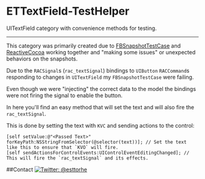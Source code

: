 ETTextField-TestHelper
======================

UITextField category with convenience methods for testing.

------------------
This category was primarily created due to [FBSnapshotTestCase](https://github.com/facebook/ios-snapshot-test-case) and [ReactiveCocoa](https://github.com/ReactiveCocoa/ReactiveCocoa) working together and "making some issues" or unexpected behaviors on the snapshots.

Due to the `RACSignal`s (`rac_textSignal`) bindings to `UIButton` `RACCommand`s responding to changes in `UITextField` my `FBSnapshotTestCase` were failing.

Even though we were "injecting" the correct data to the model the bindings were not firing the signal to enable the button.

In here you'll find an easy method that will set the text and will also fire the `rac_textSignal`.

This is done by setting the text with `KVC` and sending actions to the control:
```objc
[self setValue:@"<Passed Text>" forKeyPath:NSStringFromSelector(@selector(text))]; // Set the text like this to ensure that `KVO` will fire.
[self sendActionsForControlEvents:UIControlEventEditingChanged]; // This will fire the `rac_textSignal` and its effects.
```

##Contact
[![Twitter: @esttorhe](http://img.shields.io/badge/Twitter%20-%40esttorhe-blue.svg?style=flat)](https://twitter.com/esttorhe)
